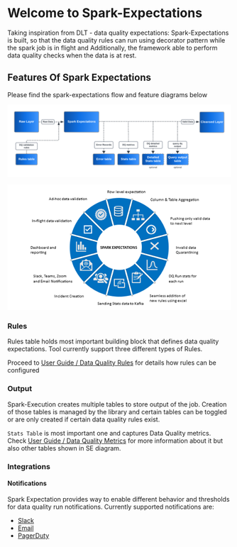 # Welcome to Spark-Expectations

Taking inspiration from DLT - data quality expectations: Spark-Expectations is built, so that the data quality rules can 
run using decorator pattern while the spark job is in flight and Additionally, the framework able to perform data 
quality checks when the data is at rest.

## Features Of Spark Expectations

Please find the spark-expectations flow and feature diagrams below

<p align="center">
<img src=https://github.com/Nike-Inc/spark-expectations/blob/main/docs/se_diagrams/flow.png?raw=true width=1000></p>

<p align="center">
<img src=https://github.com/Nike-Inc/spark-expectations/blob/main/docs/se_diagrams/features.png?raw=true width=1000></p>

### Rules

Rules table holds most important building block that defines data quality expectations. Tool currently support three different types of Rules. 


Proceed to [User Guide / Data Quality Rules](user_guide/data_quality_rules/) for details how rules can be configured


### Output

Spark-Execution creates multiple tables to store output of the job. 
Creation of those tables is managed by the library and certain tables can be toggled or are only created if certain data quality rules exist.

`Stats Table` is most important one and captures Data Quality metrics. 
Check [User Guide / Data Quality Metrics](user_guide/data_quality_metrics/) for more information about it but also other tables shown in SE diagram.


### Integrations

#### Notifications

Spark Expectation provides way to enable different behavior and thresholds for data quality run notifications. Currently supported notifications are:

- [Slack](user_guide/notifications/slack_notifications/)
- [Email](user_guide/notifications/email_notifications/)
- [PagerDuty](user_guide/notifications/pagerduty_notifications/)
